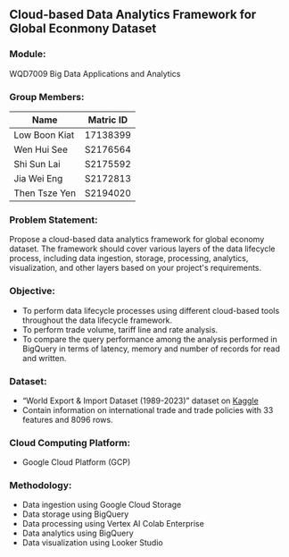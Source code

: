 ## Cloud-based Data Analytics Framework for Global Econmony Dataset

### Module:
WQD7009 Big Data Applications and Analytics

### Group Members:
| Name | Matric ID|
| ---------------------- |:--------:|
| Low Boon Kiat | 17138399 |
| Wen Hui See | S2176564 |
| Shi Sun Lai | S2175592 |
| Jia Wei Eng | S2172813 |
| Then Tsze Yen | S2194020 |

### Problem Statement:
Propose a cloud-based data analytics framework for global economy dataset. The framework should cover various layers of the data lifecycle process, including data ingestion, storage, processing, analytics, visualization, and other layers based on your project's requirements.

### Objective:
- To perform data lifecycle processes using different cloud-based tools throughout the data lifecycle framework.
- To perform trade volume, tariff line and rate analysis. 
- To compare the query performance among the analysis performed in BigQuery in terms of latency, memory and number of records for read and written.

### Dataset:
- “World Export & Import Dataset (1989-2023)” dataset on [Kaggle](https://www.kaggle.com/datasets/muhammadtalhaawan/world-export-and-import-dataset/data)
- Contain information on international trade and trade policies with 33 features and 8096 rows.

### Cloud Computing Platform:
- Google Cloud Platform (GCP)

### Methodology:
- Data ingestion using Google Cloud Storage
- Data storage using BigQuery
- Data processing using Vertex AI Colab Enterprise
- Data analytics using BigQuery
- Data visualization using Looker Studio
